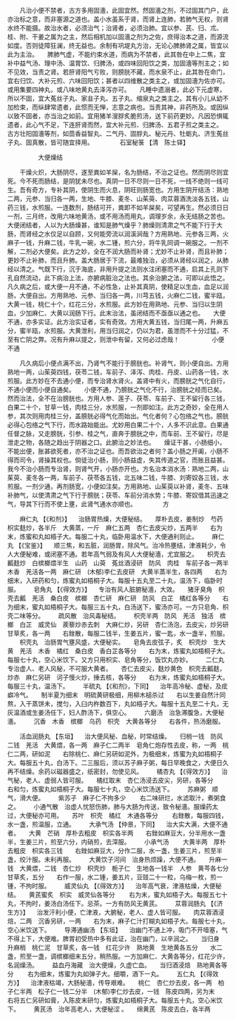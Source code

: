 <!-- { "loadSidebar": true } -->
　　凡治小便不禁者，古方多用固濇，此固宜然。然固濇之剂，不过固其门户，此亦治标之意，而非塞源之道也。盖小水虽系于肾，而肾上连肺，若肺气无权，则肾水终不能摄。故治水者，必须治气；治肾者，必须治肺。宜以参、芪、归、朮、桂、附、干姜之属为之主，然后相机加以固濇之剂为之佐，庶得治本之道，而源流如度。否则徒障狂澜，终无益也。余制有巩堤丸方治，无论心脾肺肾之属，皆宜以此为主治。　　脾肺气虚，不能约束水道，而病为不禁者，此其咎在中上二焦，宜补中益气汤、理中汤、温胃饮、归脾汤，或四味回阳饮之类，加固濇等剂主之；如不见效，当责之肾。若肝肾阳气亏败，则膀胱不藏，而水泉不止，此其咎在命门，宜右归饮、大补元煎、六味回阳饮；甚者以四维散之类主之，或加固濇为佐亦可。或用集要四神丸，或八味地黄丸去泽泻亦可。　　凡睡中遗溺者，此必下元虚寒，所以不固，宜大菟丝子丸、家韭子丸、五子丸、缩泉丸之类主之。其有小儿从幼不加检束，而纵肆常遗者，此惯而无惮，志意之病也。当责其神，非药所及。或因纵以致不固者，亦当治之如前。宜用猪羊溲脬炙脆煎汤，送下前药更妙。凡因恐惧辄遗者，此心气不足，下连肝肾而然，宜大补元煎、归脾汤、五君子煎之类主之。　　古方壮阳固濇等剂，如茴香益智丸、二气丹、固脬丸、秘元丹、牡蛎丸、济生菟丝子丸、固真散，皆可随宜择用。
　　　　石室秘箓 【清　陈士铎】

　　　　　大便燥结

　　干燥火炽，大肠阴尽，遂至粪如羊屎，名为肠结，不治之证也。然而阴尽则宜死。今不死而肠结，是阴犹未尽也。真阴一日不尽则一日不死，一线不绝则一线可生。吾有奇方，专补其阴，使阴生而火息，阴旺则肠宽也。方用生阴开结汤：熟地二两，元参、当归各一两，生地、牛膝、麦冬、山茱萸、肉苁蓉酒洗淡各五钱，山药三钱，水煎服。一连数剂，肠结可开，粪即不如羊屎矣，可望再生。然必须日日一剂，三月终，改用六味地黄汤，或不用汤而用丸，调理岁余，永无结肠之苦也。　　大便闭结者，人以为大肠燥甚，谁知是肺气燥乎？肺燥则清肃之气不能下行于大肠，而肾经之水仅足以自顾，又何能旁流以润溪涧哉？方用熟地、元参各三两，火麻子一钱，升麻二钱，牛乳一碗，水二锺，煎六分，将牛乳同调一碗服之。一剂不解，二剂必大便矣。此方之妙，全在不润大肠而补肾；尤妙不止补肾，而且补肺；更妙不止补肺，而且升肺。盖大肠居于下流，最难独治，必须从肾经以润之，从肺经以清之。气既下行，沉于海底，非用升提之法则水注闭塞而不通，启其上孔则下孔自然流动，此下病治上法，亦腑病脏治之法也。其余治腑之法，可即以此悟之。　　凡久病之后，或大便一月不通，不必性急，止补其真阴，使精足以生血，血足以润肠，大便自出。方用熟地、元参、当归各一两，川芎五钱，火麻仁二钱，蜜半瓯，大黄一钱，桃仁十个，红花三分，水煎服。此方妙在用熟地、元参、当归以生阴血，少加麻仁、大黄以润肠下行。此末治法，虽闭结而不亟亟以通之也。　　大便不通，亦多实证。此方治实证者，实有奇效。方用大黄五钱，当归尾一两，升麻五分，蜜半瓯，水煎服。大黄泄利，用当归润之，仍以为君，虽泄而不十分过猛，不至有亡阴之弊。况有升麻以提之，则泄中有留，又何必过虑哉！
　　　　　小便不通

　　凡久病后小便点满不出，乃肾气不能行于膀胱也。补肾气，则小便自出。方用熟地一两，山茱萸四钱，茯苓二钱，车前子、泽泻、肉桂、丹皮、山药各一钱，水煎服。此方妙在不去通小便，而专治肾水肾火。盖肾中有火，而膀胱之气化自行，不通小便而小便自通矣。　　小便不通，乃膀胱之气化不行，治膀胱之经而已矣。然而治法，全不在治膀胱也。方用人参、莲子、茯苓、车前子、王不留行各三钱，白果二十个，甘草一钱，肉桂三分，水煎服，一剂即如注。此方之奇妙，全在用人参，其次则用肉桂三分，盖膀胱必得气化而始出。气化者何？心包络之气也。膀胱必得心包络之气下行，而水路始能出。尤妙用白果二十个，人多不识此意。白果通任督之脉，又走膀胱，引参、桂之气，直奔于膀胱之中，而车前、王不留行，尽是泄走之物，各随之趋出于阴器之口。此腑治之妙法也。　　燥证干甚，小肠细小，不能出便，胀甚欲死者，亦不治之证也。而吾欲治之者何？盖小肠之开阖，小肠不得而司令，肾操其权也。倘徒治小肠，则小肠益虚，失其传道之官，而胀且益甚。我今不治小肠而专治肾，则肾气开，小肠亦开也。方名治本消水汤：熟地二两，山茱萸、麦冬各一两，车前子、茯苓各五钱，北五味二钱，牛膝、刘寄奴各三钱，水煎服。一剂少通，再剂肠宽，小便如注矣。方用熟地、山茱萸以补肾，麦冬、五味补肺气，以使清肃之气下行于膀胱；茯苓、车前分消水势；牛膝、寄奴借其迅速之气，导其下行而不使上壅，此肾气通水亦顺也。
　　　　方

　　麻仁丸 【《和剂》】 　治肠胃热燥，大便秘结。　　厚朴去皮，姜制炒　芍药　枳实麸炒，各半斤　大黄蒸，一斤　麻仁五两　杏仁去皮尖炒，五两半　　右为末，炼蜜和丸如梧子大。每服二十丸，临卧用温水下，大便通利则止。
　　麻仁丸 【《宝鉴》】 　顺三焦，和五脏，润肠胃，除风气。治冷热壅结，津液耗少，令人大便秘难，或闭塞不通。若年高气弱及有风人大便秘濇，尤宜服之。　　枳壳去瓤麸炒　白槟榔煨半生　山药　山萸　菟丝酒浸研　防风　肉桂　车前子各一两半　木香　羌活各一两　麻仁研　(木郁)李仁去皮研　大黄半蒸半生，各四两　　右为细末，入研药和匀，炼蜜丸如梧桐子大。每服十五丸至二十丸，温汤下，临卧时服。
　　皂角丸 【《得效方》】 　专治有风人脏腑秘濇，大效。　　猪牙臭角　枳壳去瓤　羌活　桑白皮　槟榔　杏仁研　麻仁研　防风　白芷　橘红各等分　　右为细末，蜜丸如梧桐子大。每服三五十丸，白汤送下，蜜汤亦可。一方只皂角、枳壳二味等分。
　　疏风散　治风毒秘结。
　　枳壳半两　防风　羌活　独活　槟榔　白芷　威灵仙　蒺藜炒赤去刺　大麻仁炒，另研　杏仁汤泡，去皮尖，炒另研　甘草炙，各一两　　右銼散，每服二钱半，生姜五片，蜜一匙，水一盏半，煎服。
　　枳壳丸　治肠胃气壅风盛，大便秘实。　　皂角去皮弦子，炙　枳壳炒　生大黄　羌活　木香　橘红　桑白皮　香白芷各等分　　右为末，炼蜜丸如梧桐子大。每服七十丸，空心米饮下。又方只用枳实、皂角等分，饭饮丸亦妙。
　　二仁丸　专治虚人、老人风秘，不可服大黄者。　　杏仁去皮尖，麸炒黄色　枳壳去瓤麸，炒赤　麻仁另研　诃子慢火炒，捶去核，各等分　　右为末，炼蜜丸如梧桐子大。每服三十丸，温汤下。
　　半硫丸 【《和剂》，下同】 　治年高冷秘、虚秘，及痃癖冷气。　　制半夏为细末　明硫黄研极细，用柳木槌杀过　　右以生姜自然汁同熬，入干蒸饼未，搅匀，入臼内杵数百下，丸如梧子大。每服十五丸至二十丸，无灰温酒或生姜汤任下，妇人酢汤下，俱空心。
　　六磨汤　治急滞腹急，大便秘濇。
　　沉香　木香　槟榔　乌药　枳壳　大黄各等分　　右各件，热汤磨服。

　　活血润肠丸 【东垣】 　治大便风秘、血秘，时常结燥。　　归梢一钱　防风二钱　羌活　大黄煨，各一两　麻子仁二两半　皂角仁炮存性去皮，称，一两　桃仁二两，研如泥　　右除桃仁、麻仁另研如泥外，为极细末，炼蜜为丸如梧桐子大。每服五十丸，白汤下。二三服后，须以苏子麻子粥，每日早晚食之，大便日久再不结燥。余药以磁器盛之，纸密封，勿使见风。
　　橘杏丸 【《得效方》】 　治气秘，老人、虚弱人皆可服。　　橘红取末　杏仁汤浸去皮尖，另研，各等分　　右和匀，炼蜜丸如梧桐子大。每服七十丸，空心米饮汤送下。
　　苏麻粥　顺气，滑大便。
　　紫苏子　麻子仁不拘多少
　　右二味研烂，水滤取汁，煮粥食之。
　　小通气散　治虚人忧怒伤肺，肺与大肠为传送，致令秘濇。服燥药太过，大便秘亦可用。　　苏叶　枳壳　橘红　木通各等分
　　右銼散，每服四钱，水一盏，煎温服，立通。
　　大承气汤 【仲景，下同】 　治大实大满，大便不通者。　　大黄　芒硝　厚朴去粗皮　枳实各半两　　右銼如麻豆大，分半用水一盏半，生姜三片，煎至六分，内硝煎，去滓服。
　　小承气汤
　　大黄半两　厚朴去粗皮　枳实各三钱　　右銼如麻豆大，分作二服，水一盏，生姜三片，煎至半盏，绞汁服。未利再服。
　　大黄饮子河间　治身热烦躁，大便不通。　　升麻一钱　大黄煨，二钱　杏仁炒　枳壳炒　栀子仁　生地各一钱半　人参　黄芩各七分　甘草炙，五分　　右作一服，水二锺，姜五片，豆豉二十一粒，乌梅一枚，煎一锺，不拘时服。
　　威灵仙丸 【《得效方》】 　治年高气衰，津液枯燥，大便秘结。　　黄芪蜜炙　枳实　威灵仙各等分
　　右为末，蜜丸如梧子大。每服五七十丸，不拘时，姜汤白汤任下。忌茶。一方有防风无黄芪。
　　苁蓉润肠丸 【《济生方》】 　治发汗利小便，亡津液，大腑秘，老人、虚人皆可服。　　肉苁蓉酒浸焙，二两　沉香另研，一两　　右为末，麻子仁汁打糊丸如梧子大。每服七十丸，空心米饮送下。
　　导滞通幽汤 【东垣】 　治幽门不通上冲，吸门不开噎塞，气不得上下，大便难。脾胃初受热中多有此证，治在幽门，以辛润之。　　当归身　升麻梢　桃仁泥　甘草炙，各一钱　红花少许　熟地黄　生地黄各五分　　水二盏，煎至一盏，调槟榔细末五分，稍热服。一方加麻仁、大黄各等分，红花少许，名润燥汤。
　　益血丹海藏　治大便燥，久虚亡血。　　当归酒浸焙　熟地黄各等分
　　右为细末，炼蜜为丸如弹子大。细嚼，酒下一丸。
　　五仁丸 【《得效方》】 　治津液枯竭，大肠秘濇，传导艰难。　　桃仁　杏仁炒去皮，各一两　柏子仁半两　松子仁一钱二分半　(木郁)李仁炒去皮，一钱　陈皮四两，另为末　　右将五仁另研如膏，入陈皮末研匀，炼蜜丸如梧桐子大。每服五十丸，空心米饮下。
　　黄芪汤　治年高老人，大便秘涩 。　　绵黄芪　陈皮去白，各半两

